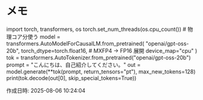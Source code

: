 # メモ

import torch, transformers, os
torch.set_num_threads(os.cpu_count())          # 物理コア分使う
model = transformers.AutoModelForCausalLM.from_pretrained(
    "openai/gpt-oss-20b",
    torch_dtype=torch.float16,                 # MXFP4 → FP16 展開
    device_map="cpu"
)
tok = transformers.AutoTokenizer.from_pretrained("openai/gpt-oss-20b")
prompt = "こんにちは、自己紹介してください。"
out = model.generate(**tok(prompt, return_tensors="pt"), max_new_tokens=128)
print(tok.decode(out[0], skip_special_tokens=True))

作成日時: 2025-08-06 10:24:04